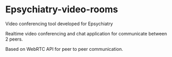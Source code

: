 # Epsychiatry-video-rooms
Video conferencing tool developed for Epsychiatry

Realtime video conferencing and chat application for communicate between 2 peers.

Based on WebRTC API for peer to peer communication.

